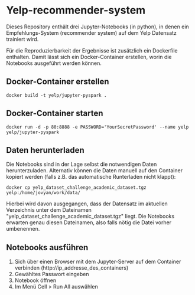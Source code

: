 # Yelp-recommender-system

Dieses Repository enthält drei Jupyter-Notebooks (in python), in denen ein Empfehlungs-System (recommender system) auf dem Yelp Datensatz trainiert wird.

Für die Reproduzierbarkeit der Ergebnisse ist zusätzlich ein Dockerfile enthalten. Damit lässt sich ein Docker-Container erstellen, worin die Notebooks ausgeführt werden können.

## Docker-Container erstellen

```
docker build -t yelp/jupyter-pyspark .
```

## Docker-Container starten

```
docker run -d -p 80:8888 -e PASSWORD='YourSecretPassword' --name yelp yelp/jupyter-pyspark
```

## Daten herunterladen

Die Notebooks sind in der Lage selbst die notwendigen Daten herunterzuladen. Alternativ können die Daten manuell auf den Container kopiert werden (falls z.B. das automatische Runterladen nicht klappt):

```
docker cp yelp_dataset_challenge_academic_dataset.tgz yelp:/home/jovyan/work/data/
```
Hierbei wird davon ausgegangen, dass der Datensatz im aktuellen Verzeichnis unter dem Dateinamen "yelp_dataset_challenge_academic_dataset.tgz" liegt. Die Notebooks erwarten genau diesen Dateinamen, also falls nötig die Datei vorher umbenennen.

## Notebooks ausführen

1. Sich über einen Browser mit dem Jupyter-Server auf dem Container verbinden (http://ip_addresse_des_containers)
2. Gewähltes Passwort eingeben
3. Notebook öffnen
4. Im Menü Cell > Run All auswählen
